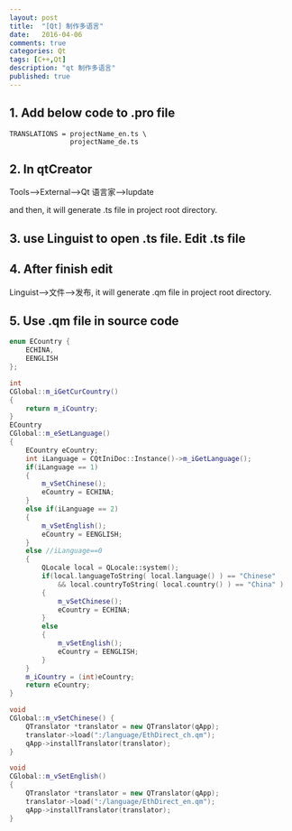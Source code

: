 ```yaml
---
layout: post
title:  "[Qt] 制作多语言"
date:   2016-04-06
comments: true
categories: Qt
tags: [C++,Qt]
description: "qt 制作多语言"
published: true
---
```


## 1. Add below code to .pro file

```
TRANSLATIONS = projectName_en.ts \
               projectName_de.ts
```

## 2. In qtCreator

Tools-->External-->Qt 语言家-->lupdate

and then, it will generate .ts file in project root directory.

## 3. use Linguist to open .ts file. Edit .ts file

## 4. After finish edit

Linguist-->文件-->发布, it will generate .qm file in project root directory.

## 5. Use .qm file in source code

```cpp
enum ECountry {
    ECHINA,
    EENGLISH
};

int
CGlobal::m_iGetCurCountry()
{
    return m_iCountry;
}
ECountry
CGlobal::m_eSetLanguage()
{
    ECountry eCountry;
    int iLanguage = CQtIniDoc::Instance()->m_iGetLanguage();
    if(iLanguage == 1)
    {
        m_vSetChinese();
        eCountry = ECHINA;
    }
    else if(iLanguage == 2)
    {
        m_vSetEnglish();
        eCountry = EENGLISH;
    }
    else //iLanguage==0
    {
        QLocale local = QLocale::system();
        if(local.languageToString( local.language() ) == "Chinese"
            && local.countryToString( local.country() ) == "China" )
        {
            m_vSetChinese();
            eCountry = ECHINA;
        }
        else
        {
            m_vSetEnglish();
            eCountry = EENGLISH;
        }
    }
    m_iCountry = (int)eCountry;
    return eCountry;
}

void
CGlobal::m_vSetChinese() {
    QTranslator *translator = new QTranslator(qApp);
    translator->load(":/language/EthDirect_ch.qm");
    qApp->installTranslator(translator);
}

void
CGlobal::m_vSetEnglish()
{
    QTranslator *translator = new QTranslator(qApp);
    translator->load(":/language/EthDirect_en.qm");
    qApp->installTranslator(translator);
}
```
